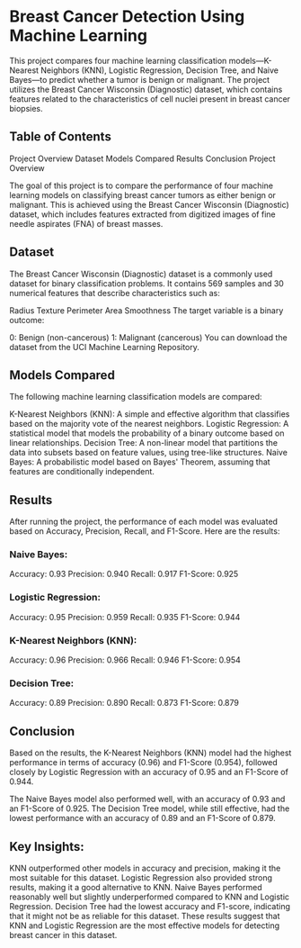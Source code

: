 # Breast Cancer Detection Using Machine Learning
This project compares four machine learning classification models—K-Nearest Neighbors (KNN), Logistic Regression, Decision Tree, and Naive Bayes—to predict whether a tumor is benign or malignant. The project utilizes the Breast Cancer Wisconsin (Diagnostic) dataset, which contains features related to the characteristics of cell nuclei present in breast cancer biopsies.

## Table of Contents
Project Overview
Dataset
Models Compared
Results
Conclusion
Project Overview

The goal of this project is to compare the performance of four machine learning models on classifying breast cancer tumors as either benign or malignant. This is achieved using the Breast Cancer Wisconsin (Diagnostic) dataset, which includes features extracted from digitized images of fine needle aspirates (FNA) of breast masses.

## Dataset
The Breast Cancer Wisconsin (Diagnostic) dataset is a commonly used dataset for binary classification problems. It contains 569 samples and 30 numerical features that describe characteristics such as:

Radius
Texture
Perimeter
Area
Smoothness
The target variable is a binary outcome:

0: Benign (non-cancerous)
1: Malignant (cancerous)
You can download the dataset from the UCI Machine Learning Repository.

## Models Compared
The following machine learning classification models are compared:

K-Nearest Neighbors (KNN): A simple and effective algorithm that classifies based on the majority vote of the nearest neighbors.
Logistic Regression: A statistical model that models the probability of a binary outcome based on linear relationships.
Decision Tree: A non-linear model that partitions the data into subsets based on feature values, using tree-like structures.
Naive Bayes: A probabilistic model based on Bayes' Theorem, assuming that features are conditionally independent.

## Results
After running the project, the performance of each model was evaluated based on Accuracy, Precision, Recall, and F1-Score. Here are the results:

### Naive Bayes:
Accuracy: 0.93
Precision: 0.940
Recall: 0.917
F1-Score: 0.925
### Logistic Regression:
Accuracy: 0.95
Precision: 0.959
Recall: 0.935
F1-Score: 0.944
### K-Nearest Neighbors (KNN):
Accuracy: 0.96
Precision: 0.966
Recall: 0.946
F1-Score: 0.954
### Decision Tree:
Accuracy: 0.89
Precision: 0.890
Recall: 0.873
F1-Score: 0.879
## Conclusion
Based on the results, the K-Nearest Neighbors (KNN) model had the highest performance in terms of accuracy (0.96) and F1-Score (0.954), followed closely by Logistic Regression with an accuracy of 0.95 and an F1-Score of 0.944.

The Naive Bayes model also performed well, with an accuracy of 0.93 and an F1-Score of 0.925. The Decision Tree model, while still effective, had the lowest performance with an accuracy of 0.89 and an F1-Score of 0.879.

## Key Insights:
KNN outperformed other models in accuracy and precision, making it the most suitable for this dataset.
Logistic Regression also provided strong results, making it a good alternative to KNN.
Naive Bayes performed reasonably well but slightly underperformed compared to KNN and Logistic Regression.
Decision Tree had the lowest accuracy and F1-score, indicating that it might not be as reliable for this dataset.
These results suggest that KNN and Logistic Regression are the most effective models for detecting breast cancer in this dataset.
